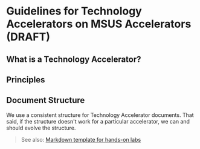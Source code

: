 # Guidelines for Technology Accelerators on MSUS Accelerators (DRAFT)

## What is a Technology Accelerator?

## Principles

## Document Structure

We use a consistent structure for Technology Accelerator documents. That said, if the structure doesn't work for a particular accelerator, we can and should evolve the structure.

> See also: [Markdown template for hands-on labs](./templates/technology-accelerator-template.md)

